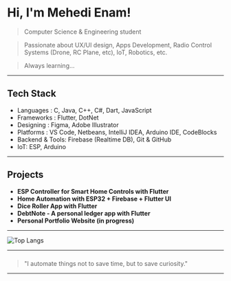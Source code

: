 # Hi, I'm Mehedi Enam!

> Computer Science & Engineering student 

> Passionate about UX/UI design, Apps Development, Radio Control Systems (Drone, RC Plane, etc), IoT, Robotics, etc. 

> Always learning...

---

## Tech Stack

- Languages : C, Java, C++, C#, Dart, JavaScript  
- Frameworks : Flutter, DotNet
- Designing : Figma, Adobe Illustrator
- Platforms : VS Code, Netbeans, IntelliJ IDEA, Arduino IDE, CodeBlocks
- Backend & Tools: Firebase (Realtime DB), Git & GitHub  
- IoT: ESP, Arduino

---

## Projects

- **ESP Controller for Smart Home Controls with Flutter**
- **Home Automation with ESP32 + Firebase + Flutter UI** 
- **Dice Roller App with Flutter**
- **DebtNote - A personal ledger app with Flutter** 
- **Personal Portfolio Website (in progress)**


---

![Top Langs](https://github-readme-stats.vercel.app/api/top-langs/?username=mehedienf&layout=compact&theme=tokyonight)

---

###
> "I automate things not to save time, but to save curiosity."

---
